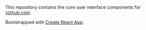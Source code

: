 This repository contains the core user interface components for [vizhub.com](https://vizhub.com).

Bootstrapped with [Create React App](https://github.com/facebookincubator/create-react-app).

